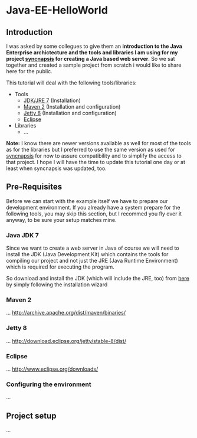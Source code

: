 Java-EE-HelloWorld
==================

## Introduction
I was asked by some collegues to give them an **introduction to the Java Enterprise archictecture and the tools and libraries I am using for my project [syncnapsis](https://github.com/ultimate/syncnapsis/) for creating a Java based web server**. So  we sat together and created a sample project from scratch i would like to share here for the public.

This tutorial will deal with the following tools/libraries:

* Tools
  * <a href="#java-jdk-7">JDK/JRE 7</a> (Installation)
  * <a href="#maven-2">Maven 2</a> (Installation and configuration)
  * <a href="#jetty-8">Jetty 8</a> (Installation and configuration)
  * <a href="#eclipse">Eclipse</a>
* Libraries
  * ...

**Note:** I know there are newer versions available as well for most of the tools as for the libraries but I preferred to use the same version as used for [syncnapsis](https://github.com/ultimate/syncnapsis/) for now to assure compatibility and to simplify the access to that project. I hope I will have the time to update this tutorial one day or at least when syncnapsis was updated, too. 

## Pre-Requisites

Before we can start with the example itself we have to prepare our development environment. If you already have a system prepare for the following tools, you may skip this section, but I recommed you fly over it anyway, to be sure your setup matches mine.

### Java JDK 7

Since we want to create a web server in Java of course we will need to install the JDK (Java Development Kit) which contains the tools for compiling our project and not just the JRE (Java Runtime Environment) which is required for executing the program.

So download and install the JDK (which will include the JRE, too) from [here](http://www.oracle.com/technetwork/java/javase/downloads/index.html) by simply following the installation wizard

### Maven 2

... http://archive.apache.org/dist/maven/binaries/

### Jetty 8

... http://download.eclipse.org/jetty/stable-8/dist/

### Eclipse

... http://www.eclipse.org/downloads/

### Configuring the environment

...

## Project setup

...
